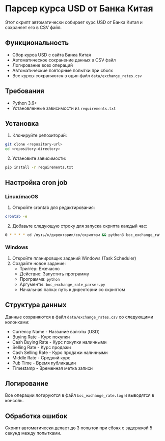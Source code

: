 # Парсер курса USD от Банка Китая

Этот скрипт автоматически собирает курс USD от Банка Китая и сохраняет его в CSV файл.

## Функциональность

- Сбор курса USD с сайта Банка Китая
- Автоматическое сохранение данных в CSV файл
- Логирование всех операций
- Автоматические повторные попытки при сбоях
- Все курсы сохраняются в один файл `data/exchange_rates.csv`

## Требования

- Python 3.6+
- Установленные зависимости из `requirements.txt`

## Установка

1. Клонируйте репозиторий:
```bash
git clone <repository-url>
cd <repository-directory>
```

2. Установите зависимости:
```bash
pip install -r requirements.txt
```

## Настройка cron job

### Linux/macOS

1. Откройте crontab для редактирования:
```bash
crontab -e
```

2. Добавьте следующую строку для запуска скрипта каждый час:
```bash
0 * * * * cd /путь/к/директории/со/скриптом && python3 boc_exchange_rate_parser.py
```

### Windows

1. Откройте планировщик заданий Windows (Task Scheduler)
2. Создайте новое задание:
   - Триггер: Ежечасно
   - Действие: Запустить программу
   - Программа: `python`
   - Аргументы: `boc_exchange_rate_parser.py`
   - Начальная папка: путь к директории со скриптом

## Структура данных

Данные сохраняются в файл `data/exchange_rates.csv` со следующими колонками:
- Currency Name - Название валюты (USD)
- Buying Rate - Курс покупки
- Cash Buying Rate - Курс покупки наличными
- Selling Rate - Курс продажи
- Cash Selling Rate - Курс продажи наличными
- Middle Rate - Средний курс
- Pub Time - Время публикации
- Timestamp - Временная метка записи

## Логирование

Все операции логируются в файл `boc_exchange_rate.log` и выводятся в консоль.

## Обработка ошибок

Скрипт автоматически делает до 3 попыток при сбоях с задержкой 5 секунд между попытками. 